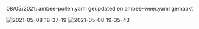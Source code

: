 08/05/2021: ambee-pollen.yaml geüpdated en ambee-weer.yaml gemaakt

![2021-05-08_18-37-19](https://user-images.githubusercontent.com/65857422/117548799-38595300-b037-11eb-9a9e-04b5663276a0.jpg)
![2021-05-08_19-35-43](https://user-images.githubusercontent.com/65857422/117548807-4313e800-b037-11eb-8281-f63d33400cc4.jpg)

